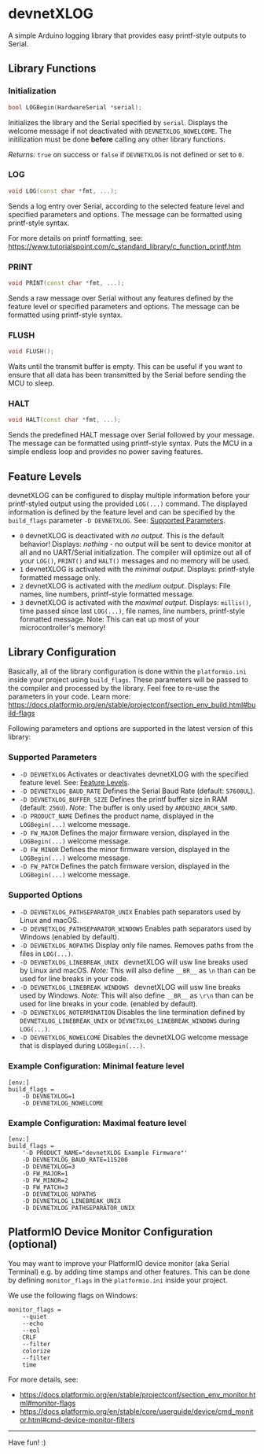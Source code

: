 # devnetXLOG
A simple Arduino logging library that provides easy printf-style outputs to Serial.

## Library Functions
### Initialization
```c++
bool LOGBegin(HardwareSerial *serial);
```
Initializes the library and the Serial specified by ```serial```.
Displays the welcome message if not deactivated with ```DEVNETXLOG_NOWELCOME```.
The initilization must be done **before** calling any other library functions.

*Returns:* ```true``` on success or ```false``` if ```DEVNETXLOG``` is not defined or set to ```0```.

### LOG
```c++
void LOG(const char *fmt, ...);
```
Sends a log entry over Serial, according to the selected feature level and specified parameters and options.
The message can be formatted using printf-style syntax.

For more details on printf formatting, see: https://www.tutorialspoint.com/c_standard_library/c_function_printf.htm

### PRINT
```c++
void PRINT(const char *fmt, ...);
```
Sends a raw message over Serial without any features defined by the feature level or specified parameters and options.
The message can be formatted using printf-style syntax.

### FLUSH
```c++
void FLUSH();
```
Waits until the transmit buffer is empty. 
This can be useful if you want to ensure that all data has been transmitted by the Serial before sending the MCU to sleep.

### HALT
```c++
void HALT(const char *fmt, ...);
```
Sends the predefined HALT message over Serial followed by your message.
The message can be formatted using printf-style syntax.
Puts the MCU in a simple endless loop and provides no power saving features.


## Feature Levels
devnetXLOG can be configured to display multiple information before your printf-styled output using the provided ```LOG(...)``` command.
The displayed information is defined by the feature level and can be specified by the ```build_flags``` parameter ```-D DEVNETXLOG```. See: [Supported Parameters](#supported-parameters).
- ```0```
	devnetXLOG is deactivated with *no output*. This is the default behavior!
	Displays: *nothing* - no output will be sent to device monitor at all and no UART/Serial initialization.
	The compiler will optimize out all of your ```LOG()```, ```PRINT()``` and ```HALT()``` messages and no memory will be used.
- ```1```
	devnetXLOG is activated with the *minimal output*.
	Displays: printf-style formatted message only.
- ```2```
	devnetXLOG is activated with the *medium output*.
	Displays: File names, line numbers, printf-style formatted message.
- ```3```
	devnetXLOG is activated with the *maximal output*.
	Displays: ```millis()```, time passed since last ```LOG(...)```, file names, line numbers, printf-style formatted message.
	Note: This can eat up most of your microcontroller's memory!

## Library Configuration
Basically, all of the library configuration is done within the ```platformio.ini``` inside your project using ```build_flags```.
These parameters will be passed to the compiler and processed by the library. Feel free to re-use the parameters in your code.
Learn more: https://docs.platformio.org/en/stable/projectconf/section_env_build.html#build-flags

Following parameters and options are supported in the latest version of this library:

### Supported Parameters
- ```-D DEVNETXLOG``` Activates or deactivates devnetXLOG with the specified feature level. See: [Feature Levels](#feature-levels).
- ```-D DEVNETXLOG_BAUD_RATE``` Defines the Serial Baud Rate (default: ```57600UL```).
- ```-D DEVNETXLOG_BUFFER_SIZE``` Defines the printf buffer size in RAM (default: ```256U```).
	*Note:* The buffer is only used by ``` ARDUINO_ARCH_SAMD ```.
- ```-D PRODUCT_NAME``` Defines the product name, displayed in the ```LOGBegin(...)``` welcome message.
- ```-D FW_MAJOR``` Defines the major firmware version, displayed in the ```LOGBegin(...)``` welcome message.
- ```-D FW_MINOR``` Defines the minor firmware version, displayed in the ```LOGBegin(...)``` welcome message.
- ```-D FW_PATCH``` Defines the patch firmware version, displayed in the ```LOGBegin(...)``` welcome message.

### Supported Options
- ```-D DEVNETXLOG_PATHSEPARATOR_UNIX``` Enables path separators used by Linux and macOS.
- ```-D DEVNETXLOG_PATHSEPARATOR_WINDOWS``` Enables path separators used by Windows (enabled by default).
- ```-D DEVNETXLOG_NOPATHS``` Display only file names. Removes paths from the files in ```LOG(...)```. 
- ```-D DEVNETXLOG_LINEBREAK_UNIX ``` devnetXLOG will usw line breaks used by Linux and macOS.
	*Note:* This will also define ```__BR__``` as ```\n``` than can be used for line breaks in your code.
- ```-D DEVNETXLOG_LINEBREAK_WINDOWS ``` devnetXLOG will usw line breaks used by Windows.
	*Note:* This will also define ```__BR__``` as ```\r\n``` than can be used for line breaks in your code. (enabled by default).
- ```-D DEVNETXLOG_NOTERMINATION``` Disables the line termination defined by ```DEVNETXLOG_LINEBREAK_UNIX``` or ```DEVNETXLOG_LINEBREAK_WINDOWS``` during ```LOG(...)```.
- ```-D DEVNETXLOG_NOWELCOME``` Disables the devnetXLOG welcome message that is displayed during ```LOGBegin(...)```.


### Example Configuration: Minimal feature level
```
[env:]
build_flags =
	-D DEVNETXLOG=1
	-D DEVNETXLOG_NOWELCOME
```
### Example Configuration: Maximal feature level
```
[env:]
build_flags =
	'-D PRODUCT_NAME="devnetXLOG Example Firmware"'
	-D DEVNETXLOG_BAUD_RATE=115200
	-D DEVNETXLOG=3
	-D FW_MAJOR=1
	-D FW_MINOR=2
	-D FW_PATCH=3	
	-D DEVNETXLOG_NOPATHS
	-D DEVNETXLOG_LINEBREAK_UNIX
	-D DEVNETXLOG_PATHSEPARATOR_UNIX
```

## PlatformIO Device Monitor Configuration (optional)
You may want to improve your PlatformIO device monitor (aka Serial Terminal) e.g. by adding time stamps and other features.
This can be done by defining ```monitor_flags``` in the ```platformio.ini``` inside your project.

We use the following flags on Windows:
```
monitor_flags =
	--quiet
	--echo
	--eol
	CRLF
	--filter
	colorize
	--filter
	time
```
For more details, see:
- https://docs.platformio.org/en/stable/projectconf/section_env_monitor.html#monitor-flags
- https://docs.platformio.org/en/stable/core/userguide/device/cmd_monitor.html#cmd-device-monitor-filters

---
Have fun! :)
